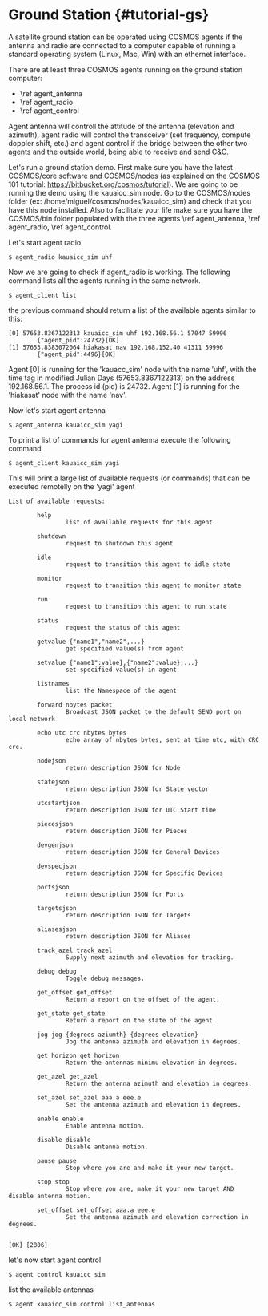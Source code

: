 # Ground Station {#tutorial-gs} 

A satellite ground station can be operated using COSMOS agents if the antenna and radio are connected to a computer capable of running a standard operating system (Linux, Mac, Win) with an ethernet interface.

There are at least three COSMOS agents running on the ground station computer: 
- \ref agent_antenna
- \ref agent_radio
- \ref agent_control

Agent antenna will controll the attitude of the antenna (elevation and azimuth), agent radio will control the transceiver (set frequency, compute doppler shift, etc.) and agent control if the bridge between the other two agents and the outside world, being able to receive and send C&C.

Let's run a ground station demo. First make sure you have the latest COSMOS/core software and COSMOS/nodes (as explained on the COSMOS 101 tutorial: https://bitbucket.org/cosmos/tutorial). We are going to be running the demo using the kauaicc_sim node. Go to the COSMOS/nodes folder (ex: /home/miguel/cosmos/nodes/kauaicc_sim) and check that you have this node installed. Also to facilitate your life make sure you have the COSMOS/bin folder populated with the three agents \ref agent_antenna, \ref agent_radio, \ref agent_control.

Let's start agent radio
```
$ agent_radio kauaicc_sim uhf
```

Now we are going to check if agent_radio is working. The following command lists all the agents running in the same network.
```
$ agent_client list
```

the previous command should return a list of the available agents similar to this:
```
[0] 57653.8367122313 kauaicc_sim uhf 192.168.56.1 57047 59996
        {"agent_pid":24732}[OK]
[1] 57653.8383072064 hiakasat nav 192.168.152.40 41311 59996
        {"agent_pid":4496}[OK]
```
  
Agent [0] is running for the 'kauacc_sim' node with the name 'uhf', with the time tag in modified Julian Days (57653.8367122313) on the address 192.168.56.1. The process id (pid) is 24732. Agent [1] is running for the 'hiakasat' node with the name 'nav'.  

Now let's start agent antenna
```
$ agent_antenna kauaicc_sim yagi
```

To print a list of commands for agent antenna execute the following command
```
$ agent_client kauaicc_sim yagi
```

This will print a large list of available requests (or commands) that can be executed remotelly on the 'yagi' agent

```
List of available requests:

        help
                list of available requests for this agent

        shutdown
                request to shutdown this agent

        idle
                request to transition this agent to idle state

        monitor
                request to transition this agent to monitor state

        run
                request to transition this agent to run state

        status
                request the status of this agent

        getvalue {"name1","name2",...}
                get specified value(s) from agent

        setvalue {"name1":value},{"name2":value},...}
                set specified value(s) in agent

        listnames
                list the Namespace of the agent

        forward nbytes packet
                Broadcast JSON packet to the default SEND port on local network

        echo utc crc nbytes bytes
                echo array of nbytes bytes, sent at time utc, with CRC crc.

        nodejson
                return description JSON for Node

        statejson
                return description JSON for State vector

        utcstartjson
                return description JSON for UTC Start time

        piecesjson
                return description JSON for Pieces

        devgenjson
                return description JSON for General Devices

        devspecjson
                return description JSON for Specific Devices

        portsjson
                return description JSON for Ports

        targetsjson
                return description JSON for Targets

        aliasesjson
                return description JSON for Aliases

        track_azel track_azel
                Supply next azimuth and elevation for tracking.

        debug debug
                Toggle debug messages.

        get_offset get_offset
                Return a report on the offset of the agent.

        get_state get_state
                Return a report on the state of the agent.

        jog jog {degrees aziumth} {degrees elevation}
                Jog the antenna azimuth and elevation in degrees.

        get_horizon get_horizon
                Return the antennas minimu elevation in degrees.

        get_azel get_azel
                Return the antenna azimuth and elevation in degrees.

        set_azel set_azel aaa.a eee.e
                Set the antenna azimuth and elevation in degrees.

        enable enable
                Enable antenna motion.

        disable disable
                Disable antenna motion.

        pause pause
                Stop where you are and make it your new target.

        stop stop
                Stop where you are, make it your new target AND disable antenna motion.

        set_offset set_offset aaa.a eee.e
                Set the antenna azimuth and elevation correction in degrees.


[OK] [2806]
```

let's now start agent control
```
$ agent_control kauaicc_sim
```

list the available antennas
```
$ agent kauaicc_sim control list_antennas
```